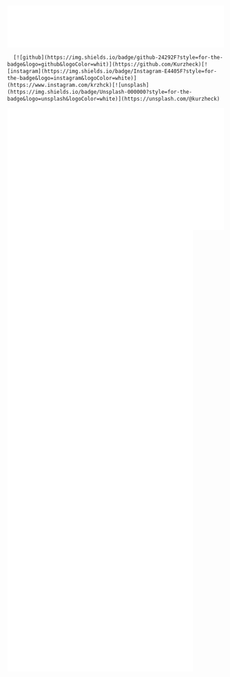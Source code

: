 <img align="center" src="/metrics.header.svg" alt="header">

      [![github](https://img.shields.io/badge/github-24292F?style=for-the-badge&logo=github&logoColor=whit)](https://github.com/Kurzheck)[![instagram](https://img.shields.io/badge/Instagram-E4405F?style=for-the-badge&logo=instagram&logoColor=white)](https://www.instagram.com/krzhck)[![unsplash](https://img.shields.io/badge/Unsplash-000000?style=for-the-badge&logo=unsplash&logoColor=white)](https://unsplash.com/@kurzheck)

<img align="center" src="/metrics.base.svg" alt="base">
<img align="center" src="/metrics.plugin.svg" alt="plugin">
